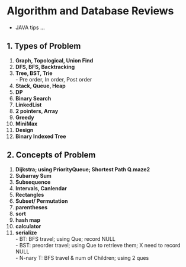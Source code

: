 # Algorithm and Database Reviews

* JAVA tips ... 

## 1. Types of Problem
1) __Graph, Topological, Union Find__
2) __DFS, BFS, Backtracking__
3) __Tree, BST, Trie__
<br/><t/>- Pre order, In order, Post order
4) __Stack, Queue, Heap__
5) __DP__
6) __Binary Search__
7) __LinkedList__
8) __2 pointers, Array__
9) __Greedy__
10) __MiniMax__
11) __Design__
12) __Binary Indexed Tree__

## 2. Concepts of Problem
1) __Dijkstra; using PriorityQueue; Shortest Path Q.maze2__
2) __Subarray Sum__
3) __Subsequence__
4) __Intervals, Canlendar__
5) __Rectangles__
6) __Subset/ Permutation__
7) __parentheses__
8) __sort__
9) __hash map__
10) __calculator__
11) __serialize__
<br/><t/>- BT: BFS travel; using Que; record NULL
<br/><t/>- BST: preorder travel; using Que to retrieve them; X need to record NULL
<br/><t/>- N-nary T: BFS travel & num of Children; using 2 ques
